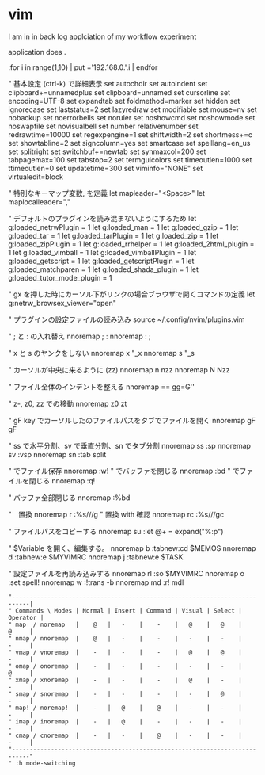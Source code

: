 # vim

I am in in back log applciation of my workflow experiment

application does .

:for i in range(1,10) | put ='192.168.0.'.i | endfor

" 基本設定 <C-k> (ctrl-k) で詳細表示
set autochdir
set autoindent
set clipboard+=unnamedplus
set clipboard=unnamed
set cursorline
set encoding=UTF-8
set expandtab
set foldmethod=marker
set hidden
set ignorecase
set laststatus=2
set lazyredraw
set modifiable
set mouse=nv
set nobackup
set noerrorbells
set noruler
set noshowcmd
set noshowmode
set noswapfile
set novisualbell
set number relativenumber
set redrawtime=10000
set regexpengine=1
set shiftwidth=2
set shortmess+=c
set showtabline=2
set signcolumn=yes
set smartcase
set spelllang=en_us
set splitright
set switchbuf+=newtab
set synmaxcol=200
set tabpagemax=100
set tabstop=2
set termguicolors
set timeoutlen=1000
set ttimeoutlen=0
set updatetime=300
set viminfo="NONE"
set virtualedit=block

" 特別なキーマップ変数<Leader>, <MapLeader>を定義
let mapleader="\<Space>"
let maplocalleader="\,"

" デフォルトのプラグインを読み混まないようにするため
let g:loaded_netrwPlugin = 1
let g:loaded_man = 1
let g:loaded_gzip = 1
let g:loaded_tar = 1
let g:loaded_tarPlugin = 1
let g:loaded_zip = 1
let g:loaded_zipPlugin = 1
let g:loaded_rrhelper = 1
let g:loaded_2html_plugin = 1
let g:loaded_vimball = 1
let g:loaded_vimballPlugin = 1
let g:loaded_getscript = 1
let g:loaded_getscriptPlugin = 1
let g:loaded_matchparen = 1
let g:loaded_shada_plugin = 1
let g:loaded_tutor_mode_plugin = 1

" gx を押した時にカーソル下がリンクの場合ブラウザで開くコマンドの定義
let g:netrw_browsex_viewer="open"

" プラグインの設定ファイルの読み込み
source ~/.config/nvim/plugins.vim

" ; と : の入れ替え
nnoremap ; :
nnoremap : ;

" x と s のヤンクをしない
nnoremap x "\_x
nnoremap s "\_s

" カーソルが中央に来るように (zz)
nnoremap n nzz
nnoremap N Nzz

" ファイル全体のインデントを整える
nnoremap == gg=G''

" z-, z0, zz での移動
nnoremap z0 zt

" gF key でカーソルしたのファイルパスをタブでファイルを開く
nnoremap gF <C-w>gF

" ss で水平分割、sv で垂直分割、sn でタブ分割
nnoremap ss :sp<CR>
nnoremap sv :vsp<CR>
nnoremap sn :tab split<CR>

" <C-s>でファイル保存
nnoremap <silent> <C-s> :w!<cr>
" <C-c>でバッファを閉じる
nnoremap <silent> <C-c> :bd<cr>
" <C-q>でファイルを閉じる
nnoremap <silent> <C-q> :q!<cr>

" バッファ全部閉じる
nnoremap <silent> <C-w><C-q> :%bd<CR>

"　置換
nnoremap <Leader>r :%s///g<Left><Left>
" 置換 with 確認
nnoremap <Leader>rc :%s///gc<Left><Left><Left>

" ファイルパスをコピーする
nnoremap <silent> su :let @+ = expand("%:p")<cr>

" $Variable を開く、編集する。
nnoremap <silent> <Leader>b :tabnew<CR>:cd $MEMOS<CR>
nnoremap <silent> <Leader>d :tabnew<CR>:e $MYVIMRC<CR>
nnoremap <silent> <Leader>j :tabnew<CR>:e $TASK<CR>

" 設定ファイルを再読み込みする
nnoremap <silent> <Leader>rl :so $MYVIMRC<CR>
nnoremap <silent> <Leader>o :set spell!<CR>
nnoremap <Leader>w :!trans -b
nnoremap md :r! mdl

```
"---------------------------------------------------------------------------|
" Commands \ Modes | Normal | Insert | Command | Visual | Select | Operator |
" map  / noremap   |    @   |   -    |    -    |   @    |   @    |    @     |
" nmap / nnoremap  |    @   |   -    |    -    |   -    |   -    |    -     |
" vmap / vnoremap  |    -   |   -    |    -    |   @    |   @    |    -     |
" omap / onoremap  |    -   |   -    |    -    |   -    |   -    |    @     |
" xmap / xnoremap  |    -   |   -    |    -    |   @    |   -    |    -     |
" smap / snoremap  |    -   |   -    |    -    |   -    |   @    |    -     |
" map! / noremap!  |    -   |   @    |    @    |   -    |   -    |    -     |
" imap / inoremap  |    -   |   @    |    -    |   -    |   -    |    -     |
" cmap / cnoremap  |    -   |   -    |    @    |   -    |   -    |    -     |
"---------------------------------------------------------------------------"
" :h mode-switching

```
